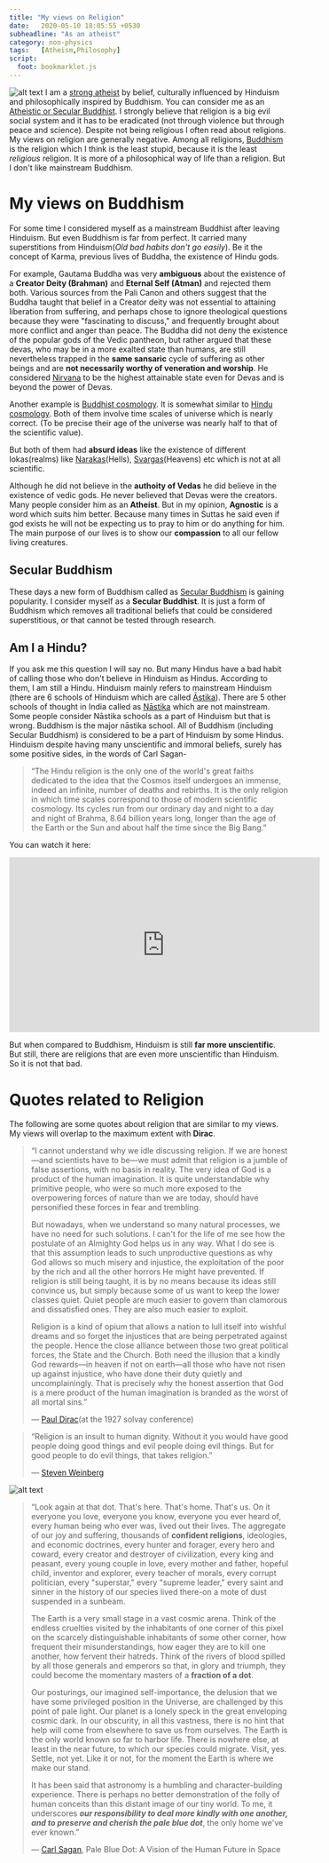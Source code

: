 ```yaml
---
title: "My views on Religion"
date:   2020-05-10 18:05:55 +0530
subheadline: "As an atheist"
category: non-physics
tags:   [Atheism,Philosophy]
script:
  foot: bookmarklet.js
---
```

![alt text]({{site.baseurl}}/images/posts/01.jpg "Steven Weinberg")
I am  a [strong atheist](https://en.wikipedia.org/wiki/Negative_and_positive_atheism#:~:text=Positive%20atheism%2C%20also%20called%20strong,no%20deities%20exist.) by belief, culturally influenced by Hinduism and philosophically inspired by Buddhism. You can consider me as an [Atheistic or Secular Buddhist](https://en.wikipedia.org/wiki/Secular_Buddhism). I  strongly believe that religion is a big evil social system and it has to be eradicated (not through violence but through peace and science).<!--more--> Despite not being religious I often read about religions. My views on religion are generally negative. Among all religions, [Buddhism](https://en.wikipedia.org/wiki/Buddhism) is the religion which I think is the least stupid, because it is the least *religious* religion. It is more of a philosophical way of life than a religion. But I don't like mainstream Buddhism.
# My views on Buddhism
For some time I considered myself as a mainstream Buddhist after leaving Hinduism. But even Buddhism is far from perfect. It carried many superstitions from Hinduism(*Old bad habits don't go easily*). Be it the concept of Karma, previous lives of Buddha, the existence of Hindu gods.

For example, Gautama Buddha was very **ambiguous** about the existence of a **Creator Deity (Brahman)** and **Eternal Self (Atman)** and rejected them both. Various sources from the Pali Canon and others suggest that the Buddha taught that belief in a Creator deity was not essential to attaining liberation from suffering, and perhaps chose to ignore theological questions because they were "fascinating to discuss," and frequently brought about more conflict and anger than peace. The Buddha did not deny the existence of the popular gods of the Vedic pantheon, but rather argued that these devas, who may be in a more exalted state than humans, are still nevertheless trapped in the **same sansaric** cycle of suffering as other beings and are **not necessarily worthy of veneration and worship**. He considered [Nirvana](https://en.wikipedia.org/wiki/Nirvana_(Buddhism)) to be the highest attainable state even for Devas and is beyond the power of Devas.

Another example is [Buddhist cosmology](https://en.wikipedia.org/wiki/Buddhist_cosmology). It is somewhat similar to [Hindu cosmology](https://en.wikipedia.org/wiki/Hindu_cosmology). Both of them involve time scales of universe which is nearly correct. (To be precise their age of the universe was nearly half to that of the scientific value). 

But both of them had **absurd ideas** like the existence of different lokas(realms) like [Narakas](https://en.wikipedia.org/wiki/Buddhist_cosmology#Hells_(Narakas))(Hells), [Svargas](https://en.wikipedia.org/wiki/Buddhist_cosmology#Heavens)(Heavens) etc which is not at all scientific.

Although he did not believe in the **authoity of Vedas** he did believe in the existence of vedic gods. He never believed that Devas were the creators. Many people consider him as an **Atheist**. But in my opinion, **Agnostic** is a word which suits him better. Because many times in Suttas he said even if god exists he will not be expecting us to pray to him or do anything for him. The main purpose of our lives is to show our **compassion** to all our fellow living creatures.

## Secular Buddhism

These days a new form of Buddhism called as [Secular Buddhism](https://en.wikipedia.org/wiki/Secular_Buddhism) is gaining popularity. I consider myself as a **Secular Buddhist**. It is just a form of Buddhism which removes all traditional beliefs that could be considered superstitious, or that cannot be tested through research.

## Am I a Hindu?
If you ask me this question I will say no. But many Hindus have a bad habit of calling those who don't believe in Hinduism as Hindus. According to them, I am still a Hindu. Hinduism mainly refers to mainstream Hinduism (there are 6 schools of Hinduism which are called [Āstika](https://en.wikipedia.org/wiki/%C4%80stika_and_n%C4%81stika#%C4%80stika)). There are 5 other schools of thought in India called as [Nāstika](https://en.wikipedia.org/wiki/%C4%80stika_and_n%C4%81stika#N%C4%81stika) which are not mainstream. Some people consider Nāstika schools as a part of Hinduism but that is wrong. Buddhism is the major nāstika school. All of Buddhism (including Secular Buddhism) is considered to be a part of Hinduism by some Hindus. Hinduism despite having many unscientific and immoral beliefs, surely has some positive sides, in the words of Carl Sagan-
>“The Hindu religion is the only one of the world's great faiths dedicated to the idea that the Cosmos itself undergoes an immense, indeed an infinite, number of deaths and rebirths. It is the only religion in which time scales correspond to those of modern scientific cosmology. Its cycles run from our ordinary day and night to a day and night of Brahma, 8.64 billion years long, longer than the age of the Earth or the Sun and about half the time since the Big Bang.”

You can watch it here:<br>
<iframe width="560" height="315" src="https://www.youtube.com/embed/Ugyrzr5Ds8o" title="YouTube video player" frameborder="0" allow="accelerometer; autoplay; clipboard-write; encrypted-media; gyroscope; picture-in-picture" allowfullscreen></iframe>

But when compared to Buddhism, Hinduism is still **far more unscientific**. But still, there are religions that are even more unscientific than Hinduism. So it is not that bad.

# Quotes related to Religion
The following are some quotes about religion that are similar to my views.
My views will overlap to the maximum extent with **Dirac**.

>“I cannot understand why we idle discussing religion. If we are honest—and scientists have to be—we must admit that religion is a jumble of false assertions, with no basis in reality. The very idea of God is a product of the human imagination. It is quite understandable why primitive people, who were so much more exposed to the overpowering forces of nature than we are today, should have personified these forces in fear and trembling.
>
>
>But nowadays, when we understand so many natural processes, we have no need for such solutions. I can't for the life of me see how the postulate of an Almighty God helps us in any way. What I do see is that this assumption leads to such unproductive questions as why God allows so much misery and injustice, the exploitation of the poor by the rich and all the other horrors He might have prevented. If religion is still being taught, it is by no means because its ideas still convince us, but simply because some of us want to keep the lower classes quiet. Quiet people are much easier to govern than clamorous and dissatisfied ones. They are also much easier to exploit.
>
>
>Religion is a kind of opium that allows a nation to lull itself into wishful dreams and so forget the injustices that are being perpetrated against the people. Hence the close alliance between those two great political forces, the State and the Church. Both need the illusion that a kindly God rewards—in heaven if not on earth—all those who have not risen up against injustice, who have done their duty quietly and uncomplainingly. That is precisely why the honest assertion that God is a mere product of the human imagination is branded as the worst of all mortal sins.”
>
>― [Paul Dirac](https://en.wikipedia.org/wiki/Paul_Dirac)(at the 1927 solvay conference)

>“Religion is an insult to human dignity. Without it you would have good people doing good things and evil people doing evil things.
>But for good people to do evil things, that takes religion.”
>
>― [Steven Weinberg](https://en.wikipedia.org/wiki/Steven_Weinberg)

![alt text]({{site.baseurl}}/images/posts/pbdot.jpeg "Pale blue dot")

>“Look again at that dot. That's here. That's home. That's us. On it everyone you love, everyone you know, everyone you ever heard of, every human being who ever was, lived out their lives. The aggregate of our joy and suffering, thousands of **confident religions**, ideologies, and economic doctrines, every hunter and forager, every hero and coward, every creator and destroyer of civilization, every king and peasant, every young couple in love, every mother and father, hopeful child, inventor and explorer, every teacher of morals, every corrupt politician, every "superstar," every "supreme leader," every saint and sinner in the history of our species lived there-on a mote of dust suspended in a sunbeam.
>
>The Earth is a very small stage in a vast cosmic arena. Think of the endless cruelties visited by the inhabitants of one corner of this pixel on the scarcely distinguishable inhabitants of some other corner, how frequent their misunderstandings, how eager they are to kill one another, how fervent their hatreds. Think of the rivers of blood spilled by all those generals and emperors so that, in glory and triumph, they could become the momentary masters of a **fraction of a dot**.
>
>Our posturings, our imagined self-importance, the delusion that we have some privileged position in the Universe, are challenged by this point of pale light. Our planet is a lonely speck in the great enveloping cosmic dark. In our obscurity, in all this vastness, there is no hint that help will come from elsewhere to save us from ourselves.
The Earth is the only world known so far to harbor life. There is nowhere else, at least in the near future, to which our species could migrate. Visit, yes. Settle, not yet. Like it or not, for the moment the Earth is where we make our stand.
>
>It has been said that astronomy is a humbling and character-building experience. There is perhaps no better demonstration of the folly of human conceits than this distant image of our tiny world. To me, it underscores ***our responsibility to deal more kindly with one another, and to preserve and cherish the pale blue dot***, the only home we've ever known.”
>
>― [Carl Sagan](https://en.wikipedia.org/wiki/Carl_Sagan), Pale Blue Dot: A Vision of the Human Future in Space
